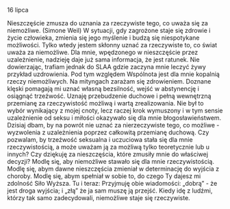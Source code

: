 16 lipca

Nieszczęście zmusza do uznania za rzeczywiste tego, co uważa się za niemożliwe. (Simone Weil)
 W sytuacji, gdy zagrożone staje się zdrowie i życie człowieka, zmienia się jego myślenie i budzą się niespotykane możliwości. Tylko wtedy jestem skłonny uznać za rzeczywiste to, co świat uważa za niemożliwe. Dla mnie, wpędzonego w nieszczęście przez uzależnienie, nadzieję daje już sama informacja, że jest ratunek. Nie dowierzając, trafiam jednak do SLAA gdzie zaczyna mnie leczyć żywy przykład uzdrowienia. Pod tym względem Wspólnota jest dla mnie kopalnią rzeczy niemożliwych. Na mityngach zarażam się zdrowieniem. Doznane klęski pomagają mi uznać własną bezsilność, wejść w abstynencję i osiągnąć trzeźwość. Uznaję przebudzenie duchowe i pełną wewnętrzną przemianę za rzeczywistość możliwą i wartą zrealizowania. Nie był to wybór wynikający z mojej cnoty, lecz raczej krok wymuszony i w tym sensie uzależnienie od seksu i miłości okazywało się dla mnie błogosławieństwem. Dzisiaj dbam, by na powrót nie uznać za nierzeczywiste tego, co możliwe - wyzwolenia z uzależnienia poprzez całkowitą przemianę duchową.
 Czy pozwalam, by trzeźwość seksualna i uczuciowa stała się dla mnie rzeczywistością, a może uważam ją za możliwą tylko teoretycznie lub u innych? Czy dziękuję za nieszczęścia, które zmusiły mnie do właściwej decyzji?
 Modlę się, aby niemożliwe stawało się dla mnie rzeczywistością. Modlę się, abym dawne nieszczęścia zmieniał w determinację do wyjścia z choroby. Modlę się, abym spełniał w sobie to, do czego Ty dajesz mi zdolność Siło Wyższa.
 Tu i teraz: Przyjmuję obie wiadomości: „dobrą” - że jest droga wyjścia; i „złą” że ja sam muszę ją przejść. Kiedy idę z ludźmi, którzy tak samo zadecydowali, niemożliwe staje się rzeczywiste.
